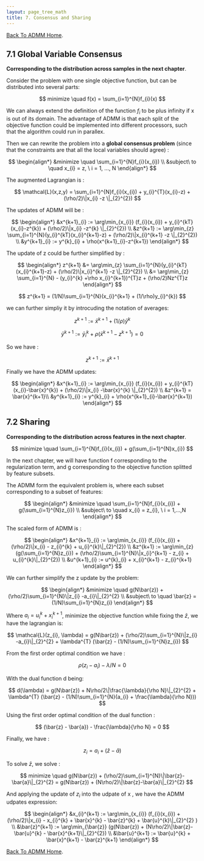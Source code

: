 ```yaml
---
layout: page_tree_math
title: 7. Consensus and Sharing
---
```


[Back To ADMM Home](../00index).

## 7.1 Global Variable Consensus

**Corresponding to the distribution across samples in the next chapter**.

Consider the problem with one single objective function, but can be distributed into several parts:

$$
  minimize \quad f(x) = \sum_{i=1}^{N}f_{i}(x)
$$

We can always extend the definition of the function $f_{i}$ to be plus infinity if x is out of its domain.
The advantage of ADMM is that each split of the objective function could be implemented into different processors, such
that the algorithm could run in parallex.

Then we can rewrite the problem into a **global consensus problem** (since that the constraints are that all the local variables should agree) :

$$
  \begin{align*}
  &minimize \quad \sum_{i=1}^{N}f_{i}(x_{i}) \\
  &subject\ to \quad x_{i} = z, \ i = 1, ..., N
  \end{align*}
$$

The augmented Lagrangian is :

$$
  \mathcal{L}(x,z,y) = \sum_{i=1}^{N}f_{i}(x_{i}) + y_{i}^{T}(x_{i}-z) + (\rho/2)\|x_{i} -z \|_{2}^{2})
$$

The updates of ADMM will be :

$$
  \begin{align*}
  &x^{k+1}_{i} := \arg\min_{x_{i}} (f_{i}(x_{i}) + y_{i}^{kT}(x_{i}-z^{k}) + (\rho/2)\|x_{i} -z^{k} \|_{2}^{2}) \\
  &z^{k+1} := \arg\min_{z} \sum_{i=1}^{N}(y_{i}^{kT}(x_{i}^{k+1}-z) + (\rho/2)\|x_{i}^{k+1} -z \|_{2}^{2}) \\
  &y^{k+1}_{i} := y^{k}_{i} + \rho(x^{k+1}_{i}-z^{k+1})
  \end{align*}
$$

The update of z could be further simplified by :

$$
  \begin{align*}
  z^{k+1} &= \arg\min_{z} \sum_{i=1}^{N}(y_{i}^{kT}(x_{i}^{k+1}-z) + (\rho/2)\|x_{i}^{k+1} -z \|_{2}^{2}) \\
  &= \arg\min_{z} \sum_{i=1}^{N} - (y_{i}^{k} +\rho x_{i}^{k+1})^{T}z + (\rho/2)Nz^{T}z
  \end{align*}
$$

$$
  z^{k+1} = (1/N)\sum_{i=1}^{N}(x_{i}^{k+1} + (1/\rho)y_{i}^{k})
$$

we can further simpliy it by introcuding the notation of averages:

$$
  z^{k+1} := \bar{x}^{k+1} + (1/\rho)\bar{y}^{k}
$$

$$
  \bar{y}^{k+1} := \bar{y}^{k}_{i} + \rho(\bar{x}^{k+1}-z^{k+1}) = 0
$$

So we have :

$$
  z^{k+1} := \bar{x}^{k+1}
$$

Finally we have the ADMM updates:

$$
  \begin{align*}
  &x^{k+1}_{i} := \arg\min_{x_{i}} (f_{i}(x_{i}) + y_{i}^{kT}(x_{i}-\bar{x}^{k}) + (\rho/2)\|x_{i} -\bar{x}^{k} \|_{2}^{2}) \\
  &z^{k+1} = \bar{x}^{k+1}\\
  &y^{k+1}_{i} := y^{k}_{i} + \rho(x^{k+1}_{i}-\bar{x}^{k+1})
  \end{align*}
$$

## 7.2 Sharing

**Corresponding to the distribution across features in the next chapter**.

$$
  minimize \quad \sum_{i=1}^{N}f_{i}(x_{i}) + g(\sum_{i=1}^{N}x_{i})
$$

In the next chapter, we will have function f corresponding to the regularization term, and g corresponding to the objective function splitted by feature subsets.

The ADMM form the equivalent problem is, where each subset corresponding to a subset of features:

$$
  \begin{align*}
  &minimize \quad \sum_{i=1}^{N}f_{i}(x_{i}) + g(\sum_{i=1}^{N}z_{i}) \\
  &subject\ to \quad x_{i} = z_{i}, \ i = 1,...,N
  \end{align*}
$$

The scaled form of ADMM is :

$$
  \begin{align*}
  &x^{k+1}_{i} := \arg\min_{x_{i}} (f_{i}(x_{i}) + (\rho/2)\|x_{i} - z_{i}^{k} + u_{i}^{k}\|_{2}^{2}) \\
  &z^{k+1} := \arg\min_{z}(g(\sum_{i=1}^{N}z_{i}) + (\rho/2)\sum_{i=1}^{N}\|x_{i}^{k+1} - z_{i} + u_{i}^{k}\|_{2}^{2}) \\
  &u^{k+1}_{i} := u^{k}_{i} + x_{i}^{k+1} - z_{i}^{k+1}
  \end{align*}
$$

We can further simplify the z update by the problem:

$$
  \begin{align*}
  &minimize \quad g(N\bar{z}) + (\rho/2)\sum_{i=1}^{N}\|z_{i} -a_{i}\|_{2}^{2} \\
  &subject\ to \quad \bar{z} = (1/N)\sum_{i=1}^{N}z_{i}
  \end{align*}
$$

Where $a_{i} = u_{i}^{k} + x_{i}^{k+1}$, minimize the objective function while fixing the $\bar{z}$, we have the lagrangian is:

$$
  \mathcal{L}(z_{i}, \lambda) = g(N\bar{z}) + (\rho/2)\sum_{i=1}^{N}\|z_{i} -a_{i}\|_{2}^{2} + \lambda^{T} (\bar{z} - (1/N)\sum_{i=1}^{N}z_{i})
$$

From the first order optimal condition we have :

$$
  \rho (z_{i} - a_{i}) - \lambda /N =0
$$

With the dual function d being:

$$
  d(\lambda) = g(N\bar{z}) + N\rho/2\|\frac{\lambda}{\rho N}\|_{2}^{2} + \lambda^{T} (\bar{z} - (1/N)\sum_{i=1}^{N}(a_{i} + \frac{\lambda}{\rho N}))
$$

Using the first order optimal condition of the dual function :

$$
  (\bar{z} - \bar{a}) - \frac{\lambda}{\rho N} = 0
$$

Finally, we have :

$$
  z_{i} = a_{i} + (\bar{z} -\bar{a})
$$

To solve $\bar{z}$, we solve :

$$
  minimize \quad g(N\bar{z}) + (\rho/2)\sum_{i=1}^{N}\|\bar{z}-\bar{a}\|_{2}^{2} = g(N\bar{z}) + (N\rho/2)\|\bar{z}-\bar{a}\|_{2}^{2}
$$

And applying the update of $z_{i}$ into the udpate of x , we have the ADMM udpates expression:

$$
  \begin{align*}
  &x_{i}^{k+1} := \arg\min_{x_{i}} (f_{i}(x_{i}) + (\rho/2)\|x_{i} - x_{i}^{k} + \bar{x}^{k} - \bar{z}^{k} + \bar{u}^{k}\|_{2}^{2}  ) \\
  &\bar{z}^{k+1} := \arg\min_{\bar{z}} (g(N\bar{z}) + (N\rho/2)\|\bar{z}-\bar{u}^{k} - \bar{x}^{k+1}\|_{2}^{2}) \\
  &\bar{u}^{k+1} := \bar{u}^{k} + \bar{x}^{k+1} - \bar{z}^{k+1}
  \end{align*}
$$

[Back To ADMM Home](../00index).
